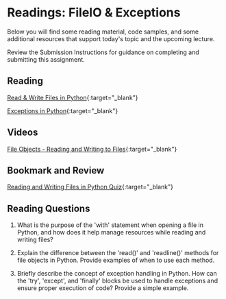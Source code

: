 # Readings: FileIO & Exceptions

Below you will find some reading material, code samples, and some additional resources that support today's topic and the upcoming lecture.

Review the Submission Instructions for guidance on completing and submitting this assignment.

## Reading

[Read & Write Files in Python](https://realpython.com/read-write-files-python/){:target="_blank"}

<!-- Mix it up! Create the questions with pointed answers, fill in the blank, or opinion/open ended -->

[Exceptions in Python](https://realpython.com/python-exceptions/){:target="_blank"}

<!-- Mix it up! Create the questions with pointed answers, fill in the blank, or opinion/open ended -->

## Videos

[File Objects - Reading and Writing to Files](https://www.youtube.com/watch?v=Uh2ebFW8OYM){:target="_blank"}

<!-- Mix it up! Create the questions with pointed answers, fill in the blank, or opinion/open ended -->

## Bookmark and Review

[Reading and Writing Files in Python Quiz](https://realpython.com/quizzes/read-write-files-python/){:target="_blank"}

## Reading Questions
<!-- Written with help from ChatGPT -->

1. What is the purpose of the 'with' statement when opening a file in Python, and how does it help manage resources while reading and writing files?

1. Explain the difference between the 'read()' and 'readline()' methods for file objects in Python. Provide examples of when to use each method.

1. Briefly describe the concept of exception handling in Python. How can the 'try', 'except', and 'finally' blocks be used to handle exceptions and ensure proper execution of code? Provide a simple example.
